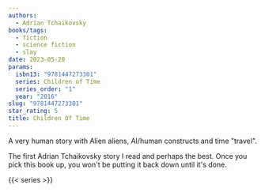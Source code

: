 ```yaml
---
authors:
  - Adrian Tchaikovsky
books/tags:
  - fiction
  - science fiction
  - slay
date: 2023-05-20
params:
  isbn13: "9781447273301"
  series: Children of Time
  series_order: "1"
  year: "2016"
slug: "9781447273301"
star_rating: 5
title: Children Of Time
---
```


A very human story with Alien aliens, AI/human constructs and time "travel".

The first Adrian Tchaikovsky story I read and perhaps the best. Once you pick this book up, you won't be putting it back down until it's done.

<!--more-->

{{< series >}}
